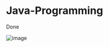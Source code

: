 # Java-Programming
Done

![image](https://user-images.githubusercontent.com/101741122/216930775-17745262-9dbb-4ebb-bc65-b0385deff5d7.png)
